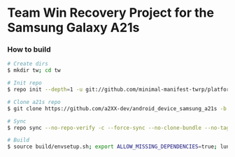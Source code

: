 # Team Win Recovery Project for the Samsung Galaxy A21s

### How to build ###

```bash
# Create dirs
$ mkdir tw; cd tw

# Init repo
$ repo init --depth=1 -u git://github.com/minimal-manifest-twrp/platform_manifest_twrp_omni.git -b twrp-10.0

# Clone a21s repo
$ git clone https://github.com/a2XX-dev/android_device_samsung_a21s -b twrp-10.0 device/samsung/a21s

# Sync
$ repo sync --no-repo-verify -c --force-sync --no-clone-bundle --no-tags --optimized-fetch --prune -j`nproc`

# Build
$ source build/envsetup.sh; export ALLOW_MISSING_DEPENDENCIES=true; lunch omni_a21s-eng; mka recoveryimage
```